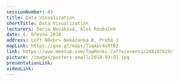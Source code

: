 ```yaml
---
sessionNumber: 43
title: Data Visualization
shortTitle: Data Visualization
lecturers: Daria Nováková, Aleš Roubíček
date: 1. března 2018
address: Loft N8<br> Nekázanka 8, Praha 1
mapLink: https://goo.gl/maps/TiqAbr4sRTB2
link: https://www.meetup.com/TopMonks-Caffe/events/248187829/
picture: /images/posters-small/2018-03-01.jpg
presentationLink:
videoLink:
---
```

